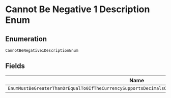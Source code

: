 
# Cannot Be Negative 1 Description Enum

## Enumeration

`CannotBeNegative1DescriptionEnum`

## Fields

| Name |
|  --- |
| `EnumMustBeGreaterThanOrEqualTo0IfTheCurrencySupportsDecimalsOnlyTwoDecimalPlacePrecisionIsSupported` |

